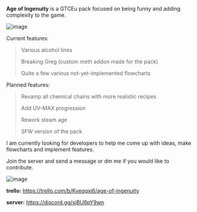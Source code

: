 **Age of Ingenuity** is a GTCEu pack focused on being funny and adding complexity to the game.

![image](https://github.com/neeols/AOI-Pack/assets/101673369/c3542250-137a-40f0-a64e-f50034b1a9d5)

Current features:
> Various alcohol lines
> 
> Breaking Greg (custom meth addon made for the pack)
> 
> Quite a few various not-yet-implemented flowcharts
> 

Planned features:
> Revamp all chemical chains with more realistic recipes
> 
> Add UV-MAX progression
> 
> Rework steam age
> 
> SFW version of the pack
> 

I am currently looking for developers to help me come up with ideas, make flowcharts and implement features.

Join the server and send a message or dm me if you would like to contribute.

![image](https://github.com/neeols/AOI-Pack/assets/101673369/17080dcf-602f-4b53-b5fc-cedb3bd1f493)

**trello:** https://trello.com/b/Kveqqxi6/age-of-ingenuity

**server:** https://discord.gg/sjBU6pY9wn
